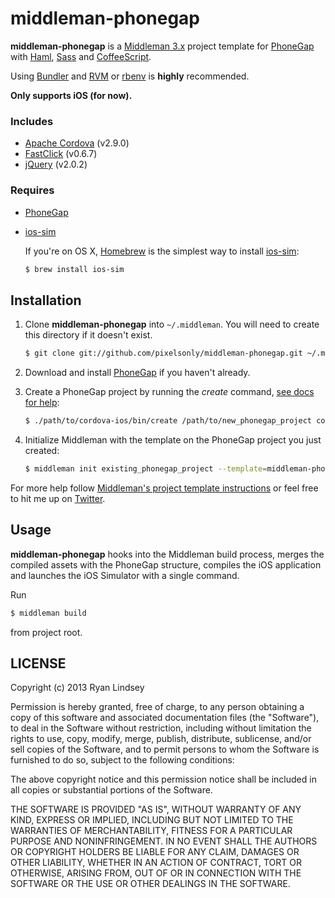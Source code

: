 # middleman-phonegap

**middleman-phonegap** is a [Middleman 3.x](http://middlemanapp.com) project
template for [PhoneGap](http://phonegap.com) with [Haml](http://haml.info),
[Sass](http://sass-lang.com) and [CoffeeScript](http://coffeescript.org).

Using [Bundler](http://gembundler.com) and [RVM](https://rvm.io) or
[rbenv](http://rbenv.org) is **highly** recommended.

**Only supports iOS (for now).**

### Includes
* [Apache Cordova](http://cordova.apache.org) (v2.9.0)
* [FastClick](https://github.com/ftlabs/fastclick) (v0.6.7)
* [jQuery](http://jquery.com) (v2.0.2)

### Requires
* [PhoneGap](http://phonegap.com)
* [ios-sim](https://github.com/phonegap/ios-sim)

  If you're on OS X, [Homebrew](http://brew.sh) is the simplest way to install
  [ios-sim](https://github.com/phonegap/ios-sim):
  ```bash
  $ brew install ios-sim
  ```

## Installation

1. Clone **middleman-phonegap** into `~/.middleman`. You will need to create
   this directory if it doesn't exist.
   ```bash
   $ git clone git://github.com/pixelsonly/middleman-phonegap.git ~/.middleman/middleman-phonegap
   ```

2. Download and install [PhoneGap](http://phonegap.com/download/) if you haven't
   already.

3. Create a PhoneGap project by running the *create* command,
   [see docs for help](http://docs.phonegap.com/en/2.9.0/guide_command-line_index.md.html#Command-Line%20Usage_ios):
   ```bash
   $ ./path/to/cordova-ios/bin/create /path/to/new_phonegap_project com.example.cordova_project_name PhonegapProjectName
   ```

4. Initialize Middleman with the template on the PhoneGap project you just
   created:
   ```bash
   $ middleman init existing_phonegap_project --template=middleman-phonegap
   ```

For more help follow [Middleman's project template instructions](http://middlemanapp.com/getting-started/) or feel free to hit me up on
[Twitter](http://twitter.com/pixelsonly).

## Usage

**middleman-phonegap** hooks into the Middleman build process, merges the
compiled assets with the PhoneGap structure, compiles the iOS application and
launches the iOS Simulator with a single command.

Run
```bash
$ middleman build
```
from project root.

## LICENSE

Copyright (c) 2013 Ryan Lindsey

Permission is hereby granted, free of charge, to any person obtaining
a copy of this software and associated documentation files (the
"Software"), to deal in the Software without restriction, including
without limitation the rights to use, copy, modify, merge, publish,
distribute, sublicense, and/or sell copies of the Software, and to
permit persons to whom the Software is furnished to do so, subject to
the following conditions:

The above copyright notice and this permission notice shall be
included in all copies or substantial portions of the Software.

THE SOFTWARE IS PROVIDED "AS IS", WITHOUT WARRANTY OF ANY KIND,
EXPRESS OR IMPLIED, INCLUDING BUT NOT LIMITED TO THE WARRANTIES OF
MERCHANTABILITY, FITNESS FOR A PARTICULAR PURPOSE AND
NONINFRINGEMENT. IN NO EVENT SHALL THE AUTHORS OR COPYRIGHT HOLDERS BE
LIABLE FOR ANY CLAIM, DAMAGES OR OTHER LIABILITY, WHETHER IN AN ACTION
OF CONTRACT, TORT OR OTHERWISE, ARISING FROM, OUT OF OR IN CONNECTION
WITH THE SOFTWARE OR THE USE OR OTHER DEALINGS IN THE SOFTWARE.

